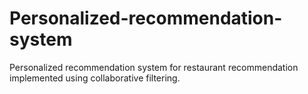 # Personalized-recommendation-system
Personalized recommendation system for restaurant recommendation implemented using collaborative filtering.
